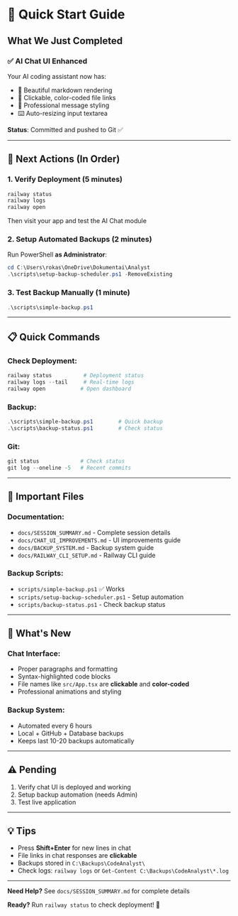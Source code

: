 # 🚀 Quick Start Guide

## What We Just Completed

### ✅ **AI Chat UI Enhanced**
Your AI coding assistant now has:
- 🎨 Beautiful markdown rendering
- 🔗 Clickable, color-coded file links
- 💬 Professional message styling
- ⌨️ Auto-resizing input textarea

**Status**: Committed and pushed to Git ✅

---

## 🎯 **Next Actions** (In Order)

### 1. **Verify Deployment** (5 minutes)
```powershell
railway status
railway logs
railway open
```
Then visit your app and test the AI Chat module

### 2. **Setup Automated Backups** (2 minutes)
Run PowerShell **as Administrator**:
```powershell
cd C:\Users\rokas\OneDrive\Dokumentai\Analyst
.\scripts\setup-backup-scheduler.ps1 -RemoveExisting
```

### 3. **Test Backup Manually** (1 minute)
```powershell
.\scripts\simple-backup.ps1
```

---

## 📋 **Quick Commands**

### Check Deployment:
```powershell
railway status          # Deployment status
railway logs --tail     # Real-time logs
railway open           # Open dashboard
```

### Backup:
```powershell
.\scripts\simple-backup.ps1        # Quick backup
.\scripts\backup-status.ps1        # Check status
```

### Git:
```powershell
git status             # Check status
git log --oneline -5   # Recent commits
```

---

## 📁 **Important Files**

### Documentation:
- `docs/SESSION_SUMMARY.md` - Complete session details
- `docs/CHAT_UI_IMPROVEMENTS.md` - UI improvements guide
- `docs/BACKUP_SYSTEM.md` - Backup system guide
- `docs/RAILWAY_CLI_SETUP.md` - Railway CLI guide

### Backup Scripts:
- `scripts/simple-backup.ps1` ✅ Works
- `scripts/setup-backup-scheduler.ps1` - Setup automation
- `scripts/backup-status.ps1` - Check backup status

---

## 🎉 **What's New**

### Chat Interface:
- Proper paragraphs and formatting
- Syntax-highlighted code blocks
- File names like `src/App.tsx` are **clickable** and **color-coded**
- Professional animations and styling

### Backup System:
- Automated every 6 hours
- Local + GitHub + Database backups
- Keeps last 10-20 backups automatically

---

## ⚠️ **Pending**

1. Verify chat UI is deployed and working
2. Setup backup automation (needs Admin)
3. Test live application

---

## 💡 **Tips**

- Press **Shift+Enter** for new lines in chat
- File links in chat responses are **clickable**
- Backups stored in `C:\Backups\CodeAnalyst\`
- Check logs: `railway logs` or `Get-Content C:\Backups\CodeAnalyst\*.log`

---

**Need Help?** See `docs/SESSION_SUMMARY.md` for complete details

**Ready?** Run `railway status` to check deployment! 🚀
